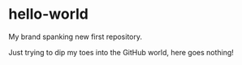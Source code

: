 # hello-world
My brand spanking new first repository.

Just trying to dip my toes into the GitHub world, here goes nothing!
